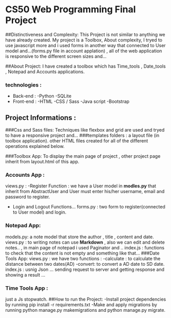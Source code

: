  # CS50 Web Programming Final Project
 
 ##Distinctiveness and Complexity:
 This Project is not similar to anything we have already created. My project is a Toolbox,
About complexity, I tryed to use javascript more and i used forms in another way that connected to User model and...(forms.py file in account applation) , all of the web application is responsive to the different screen sizes and...

##About Project:
I have created a toolbox which has Time_tools , Date_tools , Notepad and Accounts applications.
### technologies :
* Back-end : 
-Python
-SQLite
* Front-end :
-HTML
-CSS / Sass
-Java script
-Bootstrap

## Project Informations :


###Css and Sass files: 
Techniques like flexbox and grid are used and tryed to have a responsive project and...
###templates folders :
a layout file (in toolbox application). other HTML files created for all of the different operations explained below.


###Toolbox App:
To display the main page of project , other project page inherit from layout.html of this app.
### Accounts App :
views.py :
-Register Function :
we have a User model in **modles.py** that inherit from AbstractUser and User must enter his/her username, email and password to register.
- Login and Logout Functions...
forms.py :
two form to register(connected to User model) and login.
### Notepad App:
models.py:
a note model that store the author , title , content and date.
views.py :
to writing notes can use **Markdown** , also we can edit and delete notes.. , in main page of notepad i used Paginator and ..
index.js :
functions to check that the content is not empty and something like that...
###Date Tools App:
views.py :
we have two functions :
-calculate :
to calculate the distance between two dates(AD)
-convert:
to convert a  AD date to SD date.
index.js :
usnig Json ... sending request to server and getting response and showing a result ...
### Time Tools App :
just a Js stopwatch.
##How to run the Project:
-Install project dependencies by running pip install -r requirements.txt
-Make and apply migrations by running python manage.py makemigrations and python manage.py migrate.
